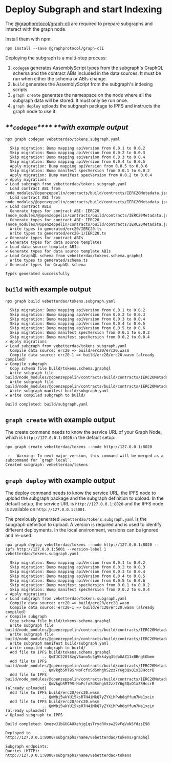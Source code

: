 # Deploy Subgraph and start Indexing

The [@graphprotocol/graph-cli](https://www.npmjs.com/package/@graphprotocol/graph-cli) are required to prepare subgraphs and interact with the graph node.

Install them with npm:

```shell
npm install --save @graphprotocol/graph-cli
```

Deploying the subgraph is a multi-step process:

1. `codegen` generates AssemblyScript types from the subgraph's GraphQL schema and the contract ABIs included in the data sources. It must be run when either the schema or ABIs change.
2. `build` generates the AssemblyScript from the subgraph's indexing scripts.
3. `graph create` generates the namespace on the node where all the subgraph data will be stored. It must only be run once.
4. `graph deploy` uploads the subgraph package to IPFS and instructs the graph node to use it.

## _**`codegen`**** ****with example output**_

```shell
npx graph codegen vebetterdao/tokens.subgraph.yaml
```

```shell
  Skip migration: Bump mapping apiVersion from 0.0.1 to 0.0.2
  Skip migration: Bump mapping apiVersion from 0.0.2 to 0.0.3
  Skip migration: Bump mapping apiVersion from 0.0.3 to 0.0.4
  Skip migration: Bump mapping apiVersion from 0.0.4 to 0.0.5
  Apply migration: Bump mapping apiVersion from 0.0.5 to 0.0.6
  Skip migration: Bump manifest specVersion from 0.0.1 to 0.0.2
  Apply migration: Bump manifest specVersion from 0.0.2 to 0.0.4
✔ Apply migrations
✔ Load subgraph from vebetterdao/tokens.subgraph.yaml
  Load contract ABI from node_modules/@openzeppelin/contracts/build/contracts/IERC20Metadata.json
  Load contract ABI from node_modules/@openzeppelin/contracts/build/contracts/IERC20Metadata.json
✔ Load contract ABIs
  Generate types for contract ABI: IERC20 (node_modules/@openzeppelin/contracts/build/contracts/IERC20Metadata.json)
  Generate types for contract ABI: IERC20 (node_modules/@openzeppelin/contracts/build/contracts/IERC20Metadata.json)
  Write types to generated/erc20/IERC20.ts
  Write types to generated/erc20-1/IERC20.ts
✔ Generate types for contract ABIs
✔ Generate types for data source templates
✔ Load data source template ABIs
✔ Generate types for data source template ABIs
✔ Load GraphQL schema from vebetterdao/tokens.schema.graphql
  Write types to generated/schema.ts
✔ Generate types for GraphQL schema

Types generated successfully
```

## **`build` with example output**

```shell
npx graph build vebetterdao/tokens.subgraph.yaml
```

```shell
  Skip migration: Bump mapping apiVersion from 0.0.1 to 0.0.2
  Skip migration: Bump mapping apiVersion from 0.0.2 to 0.0.3
  Skip migration: Bump mapping apiVersion from 0.0.3 to 0.0.4
  Skip migration: Bump mapping apiVersion from 0.0.4 to 0.0.5
  Skip migration: Bump mapping apiVersion from 0.0.5 to 0.0.6
  Skip migration: Bump manifest specVersion from 0.0.1 to 0.0.2
  Skip migration: Bump manifest specVersion from 0.0.2 to 0.0.4
✔ Apply migrations
✔ Load subgraph from vebetterdao/tokens.subgraph.yaml
  Compile data source: erc20 => build/erc20/erc20.wasm
  Compile data source: erc20-1 => build/erc20/erc20.wasm (already compiled)
✔ Compile subgraph
  Copy schema file build/tokens.schema.graphql
  Write subgraph file build/node_modules/@openzeppelin/contracts/build/contracts/IERC20Metadata.json
  Write subgraph file build/node_modules/@openzeppelin/contracts/build/contracts/IERC20Metadata.json
  Write subgraph manifest build/subgraph.yaml
✔ Write compiled subgraph to build/

Build completed: build/subgraph.yaml
```

## **`graph create` with example output**

The create command needs to know the service URL of your Graph Node, which is `http://127.0.0.1:8020` in the default setup:

```shell
npx graph create vebetterdao/tokens --node http://127.0.0.1:8020
```

```shell
 ›   Warning: In next major version, this command will be merged as a subcommand for `graph local`.
Created subgraph: vebetterdao/tokens
```

## **`graph deploy` with example output**

The deploy command needs to know the service URL, the IPFS node to upload the subgraph package and the subgraph definition to upload. In the default setup, the service URL is `http://127.0.0.1:8020` and the IPFS node is available on `http://127.0.0.1:5001`.

The previously generated `vebetterdao/tokens.subgraph.yaml` is the subgraph definition to upload. A version is required and is used to identify different deployments. In the local environment, versions can be ignored and re-used.

```shell
npx graph deploy vebetterdao/tokens --node http://127.0.0.1:8020 --ipfs http://127.0.0.1:5001 --version-label 1 vebetterdao/tokens.subgraph.yaml 
```

```shell
  Skip migration: Bump mapping apiVersion from 0.0.1 to 0.0.2
  Skip migration: Bump mapping apiVersion from 0.0.2 to 0.0.3
  Skip migration: Bump mapping apiVersion from 0.0.3 to 0.0.4
  Skip migration: Bump mapping apiVersion from 0.0.4 to 0.0.5
  Skip migration: Bump mapping apiVersion from 0.0.5 to 0.0.6
  Skip migration: Bump manifest specVersion from 0.0.1 to 0.0.2
  Skip migration: Bump manifest specVersion from 0.0.2 to 0.0.4
✔ Apply migrations
✔ Load subgraph from vebetterdao/tokens.subgraph.yaml
  Compile data source: erc20 => build/erc20/erc20.wasm
  Compile data source: erc20-1 => build/erc20/erc20.wasm (already compiled)
✔ Compile subgraph
  Copy schema file build/tokens.schema.graphql
  Write subgraph file build/node_modules/@openzeppelin/contracts/build/contracts/IERC20Metadata.json
  Write subgraph file build/node_modules/@openzeppelin/contracts/build/contracts/IERC20Metadata.json
  Write subgraph manifest build/subgraph.yaml
✔ Write compiled subgraph to build/
  Add file to IPFS build/tokens.schema.graphql
                .. QmTJC228tSzgV6ano5uSgVkk4yq3tdpUAZ11xBBnqtKbmm
  Add file to IPFS build/node_modules/@openzeppelin/contracts/build/contracts/IERC20Metadata.json
                .. QmVkgbSMT9SrNoFcfxSdSmhghS2zz7Y6g3QxQ1xZ8HccrB
  Add file to IPFS build/node_modules/@openzeppelin/contracts/build/contracts/IERC20Metadata.json
                .. QmVkgbSMT9SrNoFcfxSdSmhghS2zz7Y6g3QxQ1xZ8HccrB (already uploaded)
  Add file to IPFS build/erc20/erc20.wasm
                .. QmWbi5wkYU15ksR7H4iMkQ7yZYXihPwb8qYfun7Ne1xcLn
  Add file to IPFS build/erc20/erc20.wasm
                .. QmWbi5wkYU15ksR7H4iMkQ7yZYXihPwb8qYfun7Ne1xcLn (already uploaded)
✔ Upload subgraph to IPFS

Build completed: QmezwJ1bGUGAUXehjg1qsTrycRVxsw29vFqVuN5fdzsE98

Deployed to http://127.0.0.1:8000/subgraphs/name/vebetterdao/tokens/graphql

Subgraph endpoints:
Queries (HTTP):     http://127.0.0.1:8000/subgraphs/name/vebetterdao/tokens
```

##
